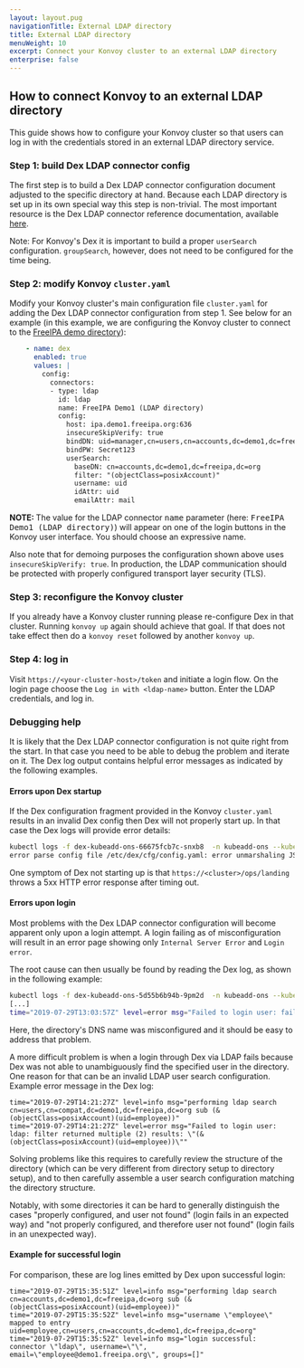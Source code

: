 ```yaml
---
layout: layout.pug
navigationTitle: External LDAP directory
title: External LDAP directory
menuWeight: 10
excerpt: Connect your Konvoy cluster to an external LDAP directory
enterprise: false
---
```


## How to connect Konvoy to an external LDAP directory

This guide shows how to configure your Konvoy cluster so that users can log in with the credentials stored in an external LDAP directory service.

### Step 1: build Dex LDAP connector config

The first step is to build a Dex LDAP connector configuration document adjusted to the specific directory at hand.
Because each LDAP directory is set up in its own special way this step is non-trivial.
The most important resource is the Dex LDAP connector reference documentation, available [here](dex-ldap-connector).

Note: For Konvoy's Dex it is important to build a proper `userSearch` configuration.
`groupSearch`, however, does not need to be configured for the time being.

### Step 2: modify Konvoy `cluster.yaml`

Modify your Konvoy cluster's main configuration file `cluster.yaml` for adding the Dex LDAP connector configuration from step 1.
See below for an example (in this example, we are configuring the Konvoy cluster to connect to the [FreeIPA demo directory](https://www.freeipa.org/page/Demo)):

```yaml
    - name: dex
      enabled: true
      values: |
        config:
          connectors:
          - type: ldap
            id: ldap
            name: FreeIPA Demo1 (LDAP directory)
            config:
              host: ipa.demo1.freeipa.org:636
              insecureSkipVerify: true
              bindDN: uid=manager,cn=users,cn=accounts,dc=demo1,dc=freeipa,dc=org
              bindPW: Secret123
              userSearch:
                baseDN: cn=accounts,dc=demo1,dc=freeipa,dc=org
                filter: "(objectClass=posixAccount)"
                username: uid
                idAttr: uid
                emailAttr: mail
```

<p class="message--note"><strong>NOTE: </strong> The value for the LDAP connector <tt>name</tt> parameter (here: <tt>FreeIPA Demo1 (LDAP directory)</tt>) will appear on one of the login buttons in the Konvoy user interface. You should choose an expressive name.</p>

Also note that for demoing purposes the configuration shown above uses `insecureSkipVerify: true`.
In production, the LDAP communication should be protected with properly configured transport layer security (TLS).

### Step 3: reconfigure the Konvoy cluster

If you already have a Konvoy cluster running please re-configure Dex in that cluster.
Running `konvoy up` again should achieve that goal.
If that does not take effect then do a `konvoy reset` followed by another `konvoy up`.

### Step 4: log in

Visit `https://<your-cluster-host>/token` and initiate a login flow.
On the login page choose the `Log in with <ldap-name>` button. Enter the LDAP credentials, and log in.

### Debugging help

It is likely that the Dex LDAP connector configuration is not quite right from the start.
In that case you need to be able to debug the problem and iterate on it.
The Dex log output contains helpful error messages as indicated by the following examples.

#### Errors upon Dex startup

If the Dex configuration fragment provided in the Konvoy `cluster.yaml` results in an invalid Dex config then Dex will not properly start up.
In that case the Dex logs will provide error details:

```bash
kubectl logs -f dex-kubeadd-ons-66675fcb7c-snxb8  -n kubeadd-ons --kubeconfig=admin.conf
error parse config file /etc/dex/cfg/config.yaml: error unmarshaling JSON: parse connector config: illegal base64 data at input byte 0
```

One symptom of Dex not starting up is that `https://<cluster>/ops/landing` throws a 5xx HTTP error response after timing out.

#### Errors upon login

Most problems with the Dex LDAP connector configuration will become apparent only upon a login attempt.
A login failing as of misconfiguration will result in an error page showing only `Internal Server Error` and `Login error`.

The root cause can then usually be found by reading the Dex log, as shown in the following example:

```bash
kubectl logs -f dex-kubeadd-ons-5d55b6b94b-9pm2d  -n kubeadd-ons --kubeconfig=admin.conf
[...]
time="2019-07-29T13:03:57Z" level=error msg="Failed to login user: failed to connect: LDAP Result Code 200 \"Network Error\": dial tcp: lookup freeipa.example.com on 10.255.0.10:53: no such host"
```

Here, the directory's DNS name was misconfigured and it should be easy to address that problem.

A more difficult problem is when a login through Dex via LDAP fails because Dex was not able to unambiguously find the specified user in the directory.
One reason for that can be an invalid LDAP user search configuration. Example error message in the Dex log:

```text
time="2019-07-29T14:21:27Z" level=info msg="performing ldap search cn=users,cn=compat,dc=demo1,dc=freeipa,dc=org sub (&(objectClass=posixAccount)(uid=employee))"
time="2019-07-29T14:21:27Z" level=error msg="Failed to login user: ldap: filter returned multiple (2) results: \"(&(objectClass=posixAccount)(uid=employee))\""
```

Solving problems like this requires to carefully review the structure of the directory (which can be very different from directory setup to directory setup), and to then carefully assemble a user search configuration matching the directory structure.

Notably, with some directories it can be hard to generally distinguish the cases "properly configured, and user not found" (login fails in an expected way) and "not properly configured, and therefore user not found" (login fails in an unexpected way).

#### Example for successful login

For comparison, these are log lines emitted by Dex upon successful login:

```text
time="2019-07-29T15:35:51Z" level=info msg="performing ldap search cn=accounts,dc=demo1,dc=freeipa,dc=org sub (&(objectClass=posixAccount)(uid=employee))"
time="2019-07-29T15:35:52Z" level=info msg="username \"employee\" mapped to entry uid=employee,cn=users,cn=accounts,dc=demo1,dc=freeipa,dc=org"
time="2019-07-29T15:35:52Z" level=info msg="login successful: connector \"ldap\", username=\"\", email=\"employee@demo1.freeipa.org\", groups=[]"
```

[dex-ldap-connector]: https://github.com/dexidp/dex/blob/master/Documentation/connectors/ldap.md
